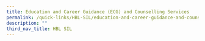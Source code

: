 ```yaml
---
title: Education and Career Guidance (ECG) and Counselling Services
permalink: /quick-links/HBL-SIL/education-and-career-guidance-and-counselling-services/
description: ""
third_nav_title: HBL SIL
---
```

